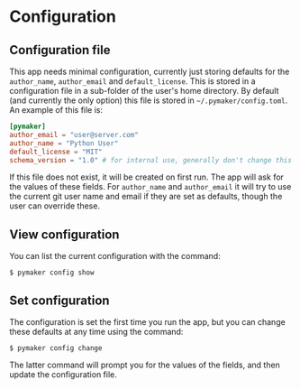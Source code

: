 # Configuration

## Configuration file

This app needs minimal configuration, currently just storing defaults for the
`author_name`, `author_email` and `default_license`. This is stored in a
configuration file in a sub-folder of the user's home directory. By default (and
currently the only option) this file is stored in `~/.pymaker/config.toml`. An
example of this file is:

```toml
[pymaker]
author_email = "user@server.com"
author_name = "Python User"
default_license = "MIT"
schema_version = "1.0" # for internal use, generally don't change this
```

If this file does not exist, it will be created on first run. The app will ask
for the values of these fields. For `author_name` and `author_email` it will try
to use the current git user name and email if they are set as defaults, though
the user can override these.

## View configuration

You can list the current configuration with the command:

```
$ pymaker config show
```

## Set configuration

The configuration is set the first time you run the app, but you can change
these defaults at any time using the command:

```console
$ pymaker config change
```

The latter command will prompt you for the values of the fields, and then update
the configuration file.
